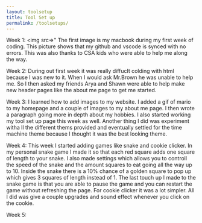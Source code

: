 ```yaml
---
layout: toolsetup
title: Tool Set up
permalink: /toolsetups/
---
```

Week 1: 
<img src=>"
The first image is my macbook during my first week of coding. This picture shows that my github and vscode is synced with no errors. This was also thanks to CSA kids who were able to help me along the way.

Week 2:
During out first week it was really diffuclt colding with html because I was new to it. When I would ask Mr.Brown he was unable to help me.
So I then asked my friends Arya and Shawn were able to help make new header pages like the about me page to get me started.

Week 3: 
I learned how to add images to my website. I added a gif of mario to my homepage and a couple of images to my about me page. I then wrote a paragraph going more in depth about my hobbies. I also started working my tool set up page this week as well. Another thing I did was experiment witha ll the different thems provided and eventually settled for the time machine theme because I thought it was the best looking theme.

Week 4:
This week I started adding games like snake and cookie clicker. In my personal snake game I made it so that each red square adds one square of length to your snake. I also made settings which allows you to controll the speed of the snake and the amount squares to eat going all the way up to 10. Inside the snake there is a 10% chance of a golden square to pop up which gives 3 squares of length instead of 1. The last touch up I made to the snake game is that you are able to pause the game and you can restart the game without refreshing the page. For cookie clicker it was a lot simpler. All I did was give a couple upgrades and sound effect whenever you click on the cookie.

Week 5:
